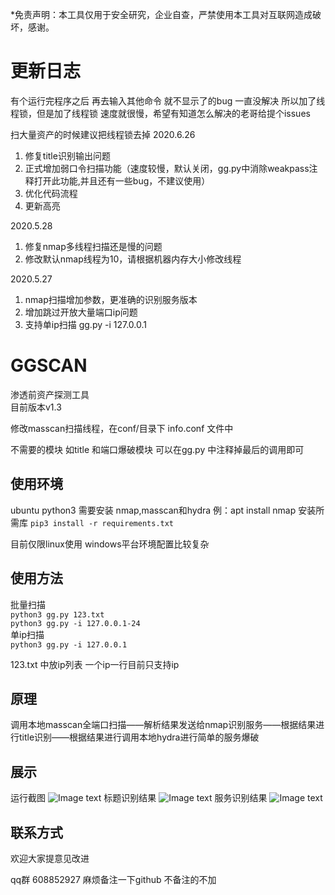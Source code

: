 *免责声明：本工具仅用于安全研究，企业自查，严禁使用本工具对互联网造成破坏，感谢。 
# 更新日志

有个运行完程序之后 再去输入其他命令 就不显示了的bug  一直没解决  所以加了线程锁，但是加了线程锁 速度就很慢，希望有知道怎么解决的老哥给提个issues

扫大量资产的时候建议把线程锁去掉
2020.6.26  
1. 修复title识别输出问题
2. 正式增加弱口令扫描功能（速度较慢，默认关闭，gg.py中消除weakpass注释打开此功能,并且还有一些bug，不建议使用）
3. 优化代码流程
4. 更新高亮  

2020.5.28
1. 修复nmap多线程扫描还是慢的问题
2. 修改默认nmap线程为10，请根据机器内存大小修改线程


2020.5.27  
1. nmap扫描增加参数，更准确的识别服务版本  
2. 增加跳过开放大量端口ip问题 
3. 支持单ip扫描   gg.py -i 127.0.0.1
# GGSCAN
渗透前资产探测工具  
目前版本v1.3

修改masscan扫描线程，在conf/目录下 info.conf 文件中

不需要的模块 如title 和端口爆破模块 可以在gg.py 中注释掉最后的调用即可
## 使用环境

ubuntu
python3
需要安装 nmap,masscan和hydra
例：apt install nmap
安装所需库
`pip3 install -r requirements.txt`

目前仅限linux使用 windows平台环境配置比较复杂

## 使用方法
批量扫描  
`python3 gg.py 123.txt `  
`python3 gg.py -i 127.0.0.1-24 `  
单ip扫描  
`python3 gg.py -i 127.0.0.1`

123.txt 中放ip列表 一个ip一行目前只支持ip

## 原理
调用本地masscan全端口扫描——解析结果发送给nmap识别服务——根据结果进行title识别——根据结果进行调用本地hydra进行简单的服务爆破

## 展示
运行截图
![Image text](https://raw.githubusercontent.com/xiaoheiwo/GGSCAN/master/img/1.jpg)
标题识别结果
![Image text](https://raw.githubusercontent.com/xiaoheiwo/GGSCAN/master/img/2.jpg)
服务识别结果
![Image text](https://raw.githubusercontent.com/xiaoheiwo/GGSCAN/master/img/3.jpg)


## 联系方式
欢迎大家提意见改进

qq群 608852927 麻烦备注一下github 不备注的不加
